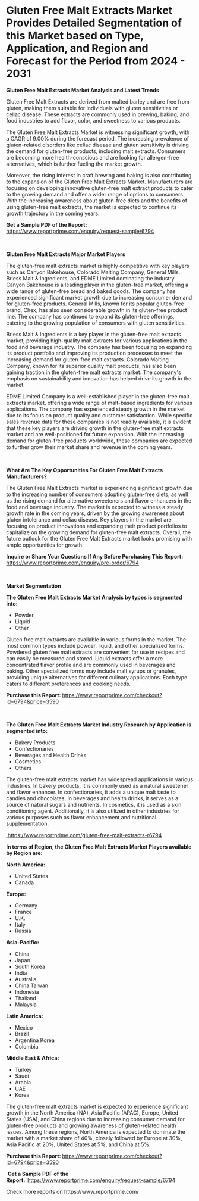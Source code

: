 <p><h1>Gluten Free Malt Extracts Market Provides Detailed Segmentation of this Market based on Type, Application, and Region and Forecast for the Period from 2024 - 2031</h1></p><p><strong>Gluten Free Malt Extracts Market Analysis and Latest Trends</strong></p>
<p><p>Gluten Free Malt Extracts are derived from malted barley and are free from gluten, making them suitable for individuals with gluten sensitivities or celiac disease. These extracts are commonly used in brewing, baking, and food industries to add flavor, color, and sweetness to various products.</p><p>The Gluten Free Malt Extracts Market is witnessing significant growth, with a CAGR of 9.00% during the forecast period. The increasing prevalence of gluten-related disorders like celiac disease and gluten sensitivity is driving the demand for gluten-free products, including malt extracts. Consumers are becoming more health-conscious and are looking for allergen-free alternatives, which is further fueling the market growth.</p><p>Moreover, the rising interest in craft brewing and baking is also contributing to the expansion of the Gluten Free Malt Extracts Market. Manufacturers are focusing on developing innovative gluten-free malt extract products to cater to the growing demand and offer a wider range of options to consumers. With the increasing awareness about gluten-free diets and the benefits of using gluten-free malt extracts, the market is expected to continue its growth trajectory in the coming years.</p></p>
<p><strong>Get a Sample PDF of the Report:&nbsp;</strong> <a href="https://www.reportprime.com/enquiry/request-sample/6794">https://www.reportprime.com/enquiry/request-sample/6794</a></p>
<p>&nbsp;</p>
<p><strong>Gluten Free Malt Extracts Major Market Players</strong></p>
<p><p>The gluten-free malt extracts market is highly competitive with key players such as Canyon Bakehouse, Colorado Malting Company, General Mills, Briess Malt & Ingredients, and EDME Limited dominating the industry. Canyon Bakehouse is a leading player in the gluten-free market, offering a wide range of gluten-free bread and baked goods. The company has experienced significant market growth due to increasing consumer demand for gluten-free products. General Mills, known for its popular gluten-free brand, Chex, has also seen considerable growth in its gluten-free product line. The company has continued to expand its gluten-free offerings, catering to the growing population of consumers with gluten sensitivities.</p><p>Briess Malt & Ingredients is a key player in the gluten-free malt extracts market, providing high-quality malt extracts for various applications in the food and beverage industry. The company has been focusing on expanding its product portfolio and improving its production processes to meet the increasing demand for gluten-free malt extracts. Colorado Malting Company, known for its superior quality malt products, has also been gaining traction in the gluten-free malt extracts market. The company's emphasis on sustainability and innovation has helped drive its growth in the market.</p><p>EDME Limited Company is a well-established player in the gluten-free malt extracts market, offering a wide range of malt-based ingredients for various applications. The company has experienced steady growth in the market due to its focus on product quality and customer satisfaction. While specific sales revenue data for these companies is not readily available, it is evident that these key players are driving growth in the gluten-free malt extracts market and are well-positioned for future expansion. With the increasing demand for gluten-free products worldwide, these companies are expected to further grow their market share and revenue in the coming years.</p></p>
<p>&nbsp;</p>
<p><strong>What Are The Key Opportunities For Gluten Free Malt Extracts Manufacturers?</strong></p>
<p><p>The Gluten Free Malt Extracts market is experiencing significant growth due to the increasing number of consumers adopting gluten-free diets, as well as the rising demand for alternative sweeteners and flavor enhancers in the food and beverage industry. The market is expected to witness a steady growth rate in the coming years, driven by the growing awareness about gluten intolerance and celiac disease. Key players in the market are focusing on product innovations and expanding their product portfolios to capitalize on the growing demand for gluten-free malt extracts. Overall, the future outlook for the Gluten Free Malt Extracts market looks promising with ample opportunities for growth.</p></p>
<p><strong>Inquire or Share Your Questions If Any Before Purchasing This Report:</strong> <a href="https://www.reportprime.com/enquiry/pre-order/6794">https://www.reportprime.com/enquiry/pre-order/6794</a></p>
<p>&nbsp;</p>
<p><strong>Market Segmentation</strong></p>
<p><strong>The Gluten Free Malt Extracts Market Analysis by types is segmented into:</strong></p>
<p><ul><li>Powder</li><li>Liquid</li><li>Other</li></ul></p>
<p><p>Gluten free malt extracts are available in various forms in the market. The most common types include powder, liquid, and other specialized forms. Powdered gluten free malt extracts are convenient for use in recipes and can easily be measured and stored. Liquid extracts offer a more concentrated flavor profile and are commonly used in beverages and baking. Other specialized forms may include malt syrups or granules, providing unique alternatives for different culinary applications. Each type caters to different preferences and cooking needs.</p></p>
<p><strong>Purchase this Report:&nbsp;</strong><a href="https://www.reportprime.com/checkout?id=6794&price=3590">https://www.reportprime.com/checkout?id=6794&price=3590</a></p>
<p>&nbsp;</p>
<p><strong>The Gluten Free Malt Extracts Market Industry Research by Application is segmented into:</strong></p>
<p><ul><li>Bakery Products</li><li>Confectionaries</li><li>Beverages and Health Drinks</li><li>Cosmetics</li><li>Others</li></ul></p>
<p><p>The gluten-free malt extracts market has widespread applications in various industries. In bakery products, it is commonly used as a natural sweetener and flavor enhancer. In confectionaries, it adds a unique malt taste to candies and chocolates. In beverages and health drinks, it serves as a source of natural sugars and nutrients. In cosmetics, it is used as a skin conditioning agent. Additionally, it is also utilized in other industries for various purposes such as flavor enhancement and nutritional supplementation.</p></p>
<p><a href="https://www.reportprime.com/gluten-free-malt-extracts-r6794">&nbsp;https://www.reportprime.com/gluten-free-malt-extracts-r6794</a></p>
<p><strong>In terms of Region, the Gluten Free Malt Extracts Market Players available by Region are:</strong></p>
<p>
    <p> <strong> North America: </strong>
        <ul>
            <li>United States</li>
            <li>Canada</li>
        </ul>
        </p> 
    <p> <strong> Europe: </strong>
        <ul>
            <li>Germany</li>
            <li>France</li>
            <li>U.K.</li>
            <li>Italy</li>
            <li>Russia</li>
        </ul>
        </p> 
    <p> <strong> Asia-Pacific: </strong>
        <ul>
            <li>China</li>
            <li>Japan</li>
            <li>South Korea</li>
            <li>India</li>
            <li>Australia</li>
            <li>China Taiwan</li>
            <li>Indonesia</li>
            <li>Thailand</li>
            <li>Malaysia</li>
        </ul>
        </p> 
    <p> <strong> Latin America: </strong>
        <ul>
            <li>Mexico</li>
            <li>Brazil</li>
            <li>Argentina Korea</li>
            <li>Colombia</li>
        </ul>
        </p> 
    <p> <strong> Middle East & Africa: </strong>
        <ul>
            <li>Turkey</li>
            <li>Saudi</li>
            <li>Arabia</li>
            <li>UAE</li>
            <li>Korea</li>
        </ul>
    </p>
    </p>
<p><p>The gluten-free malt extracts market is expected to experience significant growth in the North America (NA), Asia Pacific (APAC), Europe, United States (USA), and China regions due to increasing consumer demand for gluten-free products and growing awareness of gluten-related health issues. Among these regions, North America is expected to dominate the market with a market share of 40%, closely followed by Europe at 30%, Asia Pacific at 20%, United States at 5%, and China at 5%.</p></p>
<p><strong>Purchase this Report: </strong><a href="https://www.reportprime.com/checkout?id=6794&price=3590">https://www.reportprime.com/checkout?id=6794&price=3590</a></p>
<p>&nbsp;<strong>Get a Sample PDF of the Report:&nbsp;&nbsp;</strong><a href="https://www.reportprime.com/enquiry/request-sample/6794">https://www.reportprime.com/enquiry/request-sample/6794</a></p>
<p><strong></strong></p>
<p>Check more reports on https://www.reportprime.com/</p>